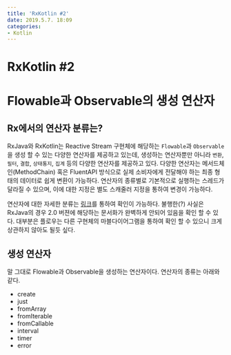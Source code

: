 ```yaml
---
title: 'RxKotlin #2'
date: 2019.5.7. 18:09
categories:
- Kotlin
---
```


# RxKotlin #2
# Flowable과 Observable의 생성 연산자
## Rx에서의 연산자 분류는?
RxJava와 RxKotlin는 Reactive Stream 구현체에 해당하는 `Flowable`과 `Observable`을 생성 할 수 있는 다양한 연산자를 제공하고 있는데, 생성하는 연산자뿐만 아니라 `변환`, `필터`, `결합`, `상태통지`, `집계` 등의 다양한 연산자를 제공하고 있다. 다양한 연산자는 메서드체인(MethodChain) 혹은 FluentAPI 방식으로 실제 소비자에게 전달해야 하는 최종 형태의 데이터로 쉽게 변환이 가능하다. 연산자의 종류별로 기본적으로 실행하는 스레드가 달라질 수 있으며, 이에 대한 지정은 별도 스캐줄러 지정을 통하여 변경이 가능하다.

연산자에 대한 자세한 분류는 [링크](http://reactivex.io/documentation/operators.html)를 통하여 확인이 가능하다. 불행한(?) 사실은 RxJava의 경우 2.0 버젼에 해당하는 문서화가 완벽하게 안되어 있음을 확인 할 수 있다. 대부분은 플로우는 다른 구현체의 마블다이어그램을 통하여 확인 할 수 있으니 크게 상관하지 않아도 될듯 싶다.

## 생성 연산자
말 그대로 Flowable과 Observable을 생성하는 연산자이다. 연산자의 종류는 아래와 같다.
- create
- just
- fromArray
- fromIterable
- fromCallable
- interval
- timer
- error
